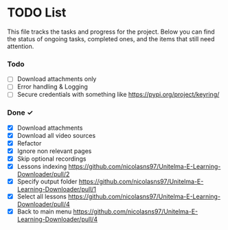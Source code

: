 # TODO List

This file tracks the tasks and progress for the project. Below you can find the status of ongoing tasks, completed ones, and the items that still need attention.

### Todo

- [ ] Download attachments only
- [ ] Error handling & Logging
- [ ] Secure credentials with something like https://pypi.org/project/keyring/

### Done ✓

- [x] Download attachments
- [x] Download all video sources
- [x] Refactor
- [x] Ignore non relevant pages
- [x] Skip optional recordings
- [x] Lessons indexing https://github.com/nicolasns97/Unitelma-E-Learning-Downloader/pull/2
- [x] Specify output folder https://github.com/nicolasns97/Unitelma-E-Learning-Downloader/pull/1
- [X] Select all lessons https://github.com/nicolasns97/Unitelma-E-Learning-Downloader/pull/4
- [X] Back to main menu https://github.com/nicolasns97/Unitelma-E-Learning-Downloader/pull/4
